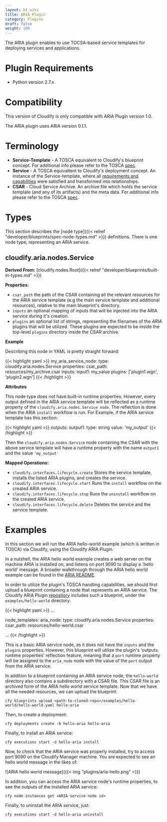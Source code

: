 ```yaml
---
layout: bt_wiki
title: ARIA Plugin
category: Plugins
draft: false
weight: 100
---
```

The ARIA plugin enables to use TOCSA-based service templates for deploying services and applications.


# Plugin Requirements

* Python version 2.7.x


# Compatibility

This version of Cloudify is only compatible with ARIA Plugin version 1.0. 

The ARIA plugin uses ARIA version 0.1.1.


# Terminology

* **Service-Template** - A TOSCA equivalent to Cloudify's blueprint concept. 
For additional info please refer to the TOSCA [spec](http://docs.oasis-open.org/tosca/TOSCA-Simple-Profile-YAML/v1.0/os/TOSCA-Simple-Profile-YAML-v1.0-os.html#_Toc471725224).  
* **Service** - A TOSCA equivaltent to Cloudify's deployment concept. An 
instance of the Service-template, where all [requirements and capabilities](http://docs.oasis-open.org/tosca/TOSCA-Simple-Profile-YAML/v1.0/os/TOSCA-Simple-Profile-YAML-v1.0-os.html#_Toc471725207) 
were satisfied and transformed into relationships. 
* **CSAR** - Cloud Service Archive. An archive file which holds the 
service template (and any of its artifacts) and the meta data. For additional
 info please refer to the TOSCA [spec](http://docs.oasis-open.org/tosca/TOSCA-Simple-Profile-YAML/v1.0/os/TOSCA-Simple-Profile-YAML-v1.0-os.html#_Toc471725246).


# Types

This section describes the [node type]({{< relref "developer/blueprints/spec-node-types.md" >}}) definitions. There is one node type, representing an ARIA service.

## cloudify.aria.nodes.Service

**Derived From:** [cloudify.nodes.Root]({{< relref "developer/blueprints/built-in-types.md" >}})

**Properties:**

  * `csar_path` the path of the CSAR containing all the relevant resources for the ARIA service template (e.g the main service template and additional resources), relative to the main blueprint's directory.
  * `inputs` an optional mapping of inputs that will be injected into the ARIA service during it's creation.
  * `plugins` an optional list of strings, representing the filenames of the *ARIA* plugins that will be utilized. These plugins are expected to be inside the top-level `plugins` directory inside the CSAR archive.

**Example**

Describing this node in YAML is pretty straight forward: 

{{< highlight  yaml  >}}
  my_aria_service_node:
    type: cloudify.aria.nodes.Service
    properties:
      csar_path: resources/my_archive.csar
      inputs: 
        input1: my_value
      plugins: ['plugin1.wgn', 'plugin2.wgn']
{{< /highlight >}}

**Attributes**

This node type does not have built-in runtime properties. However, every output defined in the ARIA service template will be reflected as a runtime property of the `cloudify.aria.nodes.Service node`. The reflection is done when the ARIA `install` workflow is run.
For Example, if the ARIA service template has this section:

{{< highlight  yaml  >}}
  outputs:
    output1:
      type: string
      value: 'my_output'
{{< /highlight >}}

Then the `cloudify.aria.nodes.Service` node containing the CSAR with the above service template will have a runtime property with the name `output1` and the value `'my_output'`
 
**Mapped Operations:**

  * `cloudify.interfaces.lifecycle.create` Stores the service template, installs the listed ARIA plugins, and creates the service.
  * `cloudify.interfaces.lifecycle.start` Runs the `install` workflow on the created ARIA service.
  * `cloudify.interfaces.lifecycle.stop` Runs the `uninstall` workflow on the created ARIA service.
  * `cloudify.interfaces.lifecycle.delete` Deletes the service and the service template.


# Examples

In this section we will run the ARIA hello-world example (which is written in 
TOSCA) via Cloudify, using the Cloudify ARIA Plugin.

In a nutshell, the ARIA hello world example creates a web server on the machine
ARIA is installed on, and listens on port 9090 to display a 'hello world'
message. A broader walkthrough through the ARIA hello world example can be
found in the [ARIA README](https://github.com/apache/incubator-ariatosca#getting-started).

In order to utilize the plugin's TOSCA handling capabilities, we should first
upload a blueprint containing a node that represents an ARIA service.
The Cloudify ARIA Plugin [repository](https://github.com/cloudify-cosmo/cloudify-aria-plugin)
includes such a blueprint, under the `examples/hello-world` directory:

{{< highlight  yaml  >}}
...

node_templates:
  aria_node:
    type: cloudify.aria.nodes.Service
    properties:
      csar_path: resources/hello-world.csar

...
{{< /highlight >}}

This is a basic ARIA service node, as it does not have the `inputs` and the
`plugins` properties. However, this blueprint will utilize the plugin's
'outputs: runtime properties' reflection feature, meaning that a `port` runtime
property will be assigned to the `aria_node` node with the value of the `port`
output from the ARIA service.

In addition to a blueprint containing an ARIA service node, the `hello-world`
directory also contains a subdirectory with a CSAR file. This CSAR file is an
archived form of the ARIA hello world service template. Now that we have all the needed
resources, we can upload the blueprint: 

`cfy blueprints upload <path-to-cloned-repo>/examples/hello-world/hello-world.yaml hello-aria`

Then, to create a deployment:

`cfy deployments create -b hello-aria hello-aria`

Finally, to install an ARIA service:

`cfy executions start -d hello-aria install`

Now, to check that the ARIA service was properly installed, try to access port
9090 on the Cloudify Manager machine. You are expected to see an hello world
message in the likes of:

![ARIA hello world message]({{< img "plugins/aria-hello.png" >}})

In addition, you can access the ARIA service node's runtime properties, to see
the outputs of the installed ARIA service:

`cfy node-instances get <ARIA service node id>`

Finally, to uninstall the ARIA service, just:

`cfy executions start -d hello-aria uninstall` 
